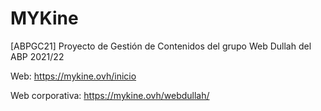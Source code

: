 # MYKine
[ABPGC21] Proyecto de Gestión de Contenidos del grupo Web Dullah del ABP 2021/22

Web: https://mykine.ovh/inicio

Web corporativa: https://mykine.ovh/webdullah/
